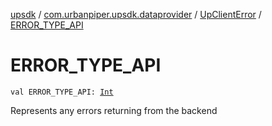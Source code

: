 [upsdk](../../index.md) / [com.urbanpiper.upsdk.dataprovider](../index.md) / [UpClientError](index.md) / [ERROR_TYPE_API](./-e-r-r-o-r_-t-y-p-e_-a-p-i.md)

# ERROR_TYPE_API

`val ERROR_TYPE_API: `[`Int`](https://kotlinlang.org/api/latest/jvm/stdlib/kotlin/-int/index.html)

Represents any errors returning from the backend

